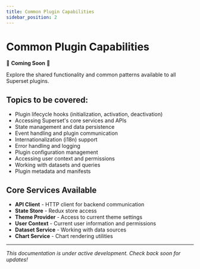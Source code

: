 ```yaml
---
title: Common Plugin Capabilities
sidebar_position: 2
---
```


<!--
Licensed to the Apache Software Foundation (ASF) under one
or more contributor license agreements.  See the NOTICE file
distributed with this work for additional information
regarding copyright ownership.  The ASF licenses this file
to you under the Apache License, Version 2.0 (the
"License"); you may not use this file except in compliance
with the License.  You may obtain a copy of the License at

  http://www.apache.org/licenses/LICENSE-2.0

Unless required by applicable law or agreed to in writing,
software distributed under the License is distributed on an
"AS IS" BASIS, WITHOUT WARRANTIES OR CONDITIONS OF ANY
KIND, either express or implied.  See the License for the
specific language governing permissions and limitations
under the License.
-->

# Common Plugin Capabilities

🚧 **Coming Soon** 🚧

Explore the shared functionality and common patterns available to all Superset plugins.

## Topics to be covered:

- Plugin lifecycle hooks (initialization, activation, deactivation)
- Accessing Superset's core services and APIs
- State management and data persistence
- Event handling and plugin communication
- Internationalization (i18n) support
- Error handling and logging
- Plugin configuration management
- Accessing user context and permissions
- Working with datasets and queries
- Plugin metadata and manifests

## Core Services Available

- **API Client** - HTTP client for backend communication
- **State Store** - Redux store access
- **Theme Provider** - Access to current theme settings
- **User Context** - Current user information and permissions
- **Dataset Service** - Working with data sources
- **Chart Service** - Chart rendering utilities

---

*This documentation is under active development. Check back soon for updates!*
